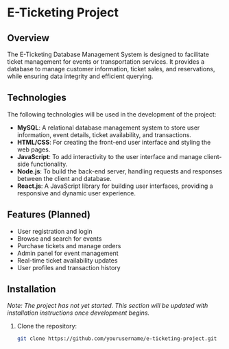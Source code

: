 # E-Ticketing Project

## Overview
The E-Ticketing Database Management System is designed to facilitate ticket management for events or transportation services. It provides a database to manage customer information, ticket sales, and reservations, while ensuring data integrity and efficient querying.

## Technologies
The following technologies will be used in the development of the project:

- **MySQL**: A relational database management system to store user information, event details, ticket availability, and transactions.
- **HTML/CSS**: For creating the front-end user interface and styling the web pages.
- **JavaScript**: To add interactivity to the user interface and manage client-side functionality.
- **Node.js**: To build the back-end server, handling requests and responses between the client and database.
- **React.js**: A JavaScript library for building user interfaces, providing a responsive and dynamic user experience. 

## Features (Planned)
- User registration and login
- Browse and search for events
- Purchase tickets and manage orders
- Admin panel for event management
- Real-time ticket availability updates
- User profiles and transaction history

## Installation
*Note: The project has not yet started. This section will be updated with installation instructions once development begins.*

1. Clone the repository:
   ```bash
   git clone https://github.com/yourusername/e-ticketing-project.git

